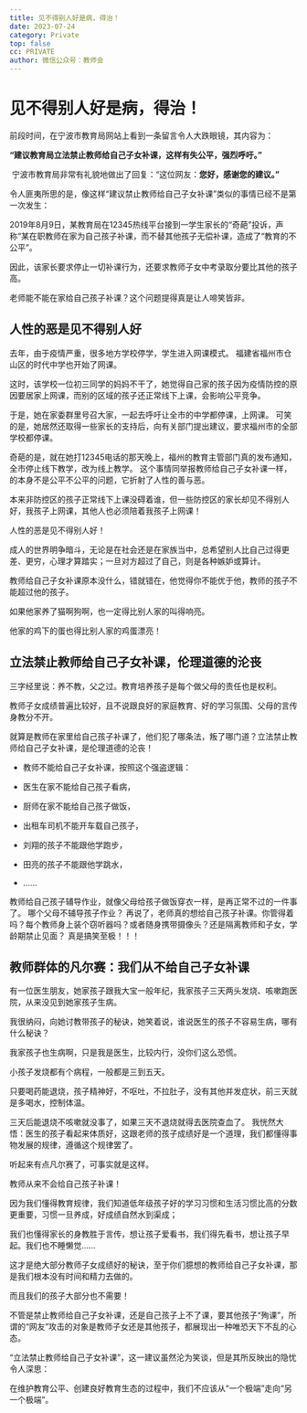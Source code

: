 ```yaml
---
title: 见不得别人好是病，得治！
date: 2023-07-24
category: Private
top: false
cc: PRIVATE
author: 微信公众号：教师会
---
```


# 见不得别人好是病，得治！

前段时间，在宁波市教育局网站上看到一条留言令人大跌眼镜，其内容为：

**“建议教育局立法禁止教师给自己子女补课，这样有失公平，强烈呼吁。”**

 宁波市教育局非常有礼貌地做出了回复：“这位网友：**您好，感谢您的建议。”**
<!--more-->
令人匪夷所思的是，像这样“建议禁止教师给自己子女补课”类似的事情已经不是第一次发生：

2019年8月9日，某教育局在12345热线平台接到一学生家长的“奇葩”投诉，声称“某在职教师在家为自己孩子补课，而不替其他孩子无偿补课，造成了“教育的不公平”。

因此，该家长要求停止一切补课行为，还要求教师子女中考录取分要比其他的孩子高。

老师能不能在家给自己孩子补课？这个问题提得真是让人啼笑皆非。

## 人性的恶是见不得别人好

去年，由于疫情严重，很多地方学校停学，学生进入网课模式。
福建省福州市仓山区的时代中学也开始了网课。

这时，该学校一位初三同学的妈妈不干了，她觉得自己家的孩子因为疫情防控的原因要居家上网课，而别的区域的孩子还正常线下上课，会影响公平竞争。

于是，她在家委群里号召大家，一起去呼吁让全市的中学都停课，上网课。 可笑的是，她居然还取得一些家长的支持后，向有关部门提出建议，要求福州市的全部学校都停课。

奇葩的是，就在她打12345电话的那天晚上，福州的教育主管部门真的发布通知，全市停止线下教学，改为线上教学。 这个事情同举报教师给自己子女补课一样，的本身不是公平不公平的问题，它折射了人性的善与恶。

本来非防控区的孩子正常线下上课没碍着谁，但一些防控区的家长却见不得别人好，我孩子上网课，其他人也必须陪着我孩子上网课！

人性的恶是见不得别人好！

成人的世界明争暗斗，无论是在社会还是在家族当中，总希望别人比自己过得更差、更穷，心理才算踏实；一旦对方超过了自己，则是各种嫉妒或算计。

教师给自己子女补课原本没什么，错就错在，他觉得你不能优于他，教师的孩子不能超过他的孩子。

如果他家养了猫啊狗啊，也一定得比别人家的叫得响亮。

他家的鸡下的蛋也得比别人家的鸡蛋漂亮！

## 立法禁止教师给自己子女补课，伦理道德的沦丧

三字经里说：养不教，父之过。教育培养孩子是每个做父母的责任也是权利。

教师子女成绩普遍比较好，且不说跟良好的家庭教育、好的学习氛围、父母的言传身教分不开。

就算是教师在家里给自己孩子补课了，他们犯了哪条法，叛了哪门道？立法禁止教师给自己子女补课，是伦理道德的沦丧！
 
* 教师不能给自己子女补课，按照这个强盗逻辑：

 * 医生在家不能给自己孩子看病，
 
 * 厨师在家不能给自己孩子做饭，
 
 * 出租车司机不能开车载自己孩子，
 
 * 刘翔的孩子不能跟他学跑步，
 
 * 田亮的孩子不能跟他学跳水，
 
 * ……

教师给自己孩子辅导作业，就像父母给孩子做饭穿衣一样，是再正常不过的一件事了。
哪个父母不辅导孩子作业？ 再说了，老师真的想给自己孩子补课。你管得着吗？每个教师身上装个窃听器吗？或者随身携带摄像头？还是隔离教师和子女，学龄期禁止见面？
真是搞笑至极！！！

## 教师群体的凡尔赛：我们从不给自己子女补课
有一位医生朋友，她家孩子跟我大宝一般年纪，我家孩子三天两头发烧、咳嗽跑医院，从来没见到她家孩子生病。

我很纳闷，向她讨教带孩子的秘诀，她笑着说，谁说医生的孩子不容易生病，哪有什么秘诀？

我家孩子也生病啊，只是我是医生，比较内行，没你们这么恐慌。

小孩子发烧都有个病程，一般都是三到五天。

只要喝药能退烧，孩子精神好，不呕吐，不拉肚子，没有其他并发症状，前三天就是多喝水，控制体温。

三天后能退烧不咳嗽就没事了，如果三天不退烧就得去医院查血了。 我恍然大悟：医生的孩子看起来体质好，这跟老师的孩子成绩好是一个道理，我们都懂得事物发展的规律，遵循这个规律罢了。

听起来有点凡尔赛了，可事实就是这样。

教师从来不会给自己孩子补课！

因为我们懂得教育规律，我们知道低年级孩子好的学习习惯和生活习惯比高的分数更重要，习惯一旦养成，好成绩自然水到渠成；

我们也懂得家长的身教胜于言传，想让孩子爱看书，我们得先看书，想让孩子早起。我们也不睡懒觉……

这才是绝大部分教师子女成绩好的秘诀，至于你们臆想的教师给自己子女补课，那是我们根本没有时间和精力去做的。

而且我们的孩子大部分也不需要！

不管是禁止教师给自己子女补课，还是自己孩子上不了课，要其他孩子“殉课”，所谓的“网友”攻击的对象是教师子女还是其他孩子，都展现出一种唯恐天下不乱的心态。

“立法禁止教师给自己子女补课”，这一建议虽然沦为笑谈，但是其所反映出的隐忧令人深思：

在维护教育公平、创建良好教育生态的过程中，我们不应该从“一个极端”走向“另一个极端”。
